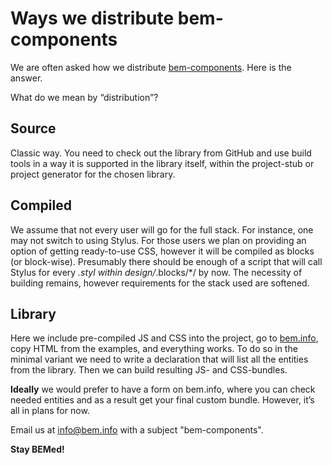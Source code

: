 # Ways we distribute bem-components

We are often asked how we distribute [bem-components](https://en.bem.info/libs/bem-components/). Here is the answer.

What do we mean by “distribution”?

## Source

Classic way. You need to check out the library from GitHub and use build tools in a way it is supported in the library itself, within the project-stub or project generator for the chosen library.

## Compiled

We assume that not every user will go for the full stack. For instance, one may not switch to using Stylus. For those users we plan on providing an option of getting ready-to-use CSS, however it will be compiled as blocks (or block-wise). Presumably there should be enough of a script that will call Stylus for every *.styl within design/*.blocks/*/ by now. The necessity of building remains, however requirements for the stack used are softened.

## Library

Here we include pre-compiled JS and CSS into the project, go to [bem.info](https://en.bem.info/), copy HTML from the examples, and everything works. To do so in the minimal variant we need to write a declaration that will list all the entities from the library. Then we can build resulting JS- and CSS-bundles.

**Ideally** we would prefer to have a form on bem.info, where you can check needed entities and as a result get your final custom bundle. However, it’s all in plans for now.

Email us at [info@bem.info](mailto:info@bem.info) with a subject "bem-components".

**Stay BEMed!**
